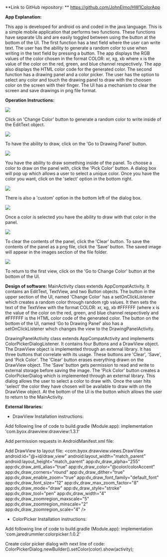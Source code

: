 **Link to GitHub repository: ** https://github.com/JohnElmo/HW1ColorApp

**App Explanation:**

This app is developed for android os and coded in the java language. This is a simple mobile application that performs two functions. These functions have separate UIs and are easily toggled between using the button at the bottom of the UI. The first function has a text field where the user can write text. The user has the ability to generate a random color to use when writing in the text field by pressing a button. The app displays the RGB values of the color chosen in the format COLOR: xr, xg, xb where x is the value of the color on the red, green, and blue channel respectively. The app also displays the HTML color code for the generated color. The second function has a drawing panel and a color picker. The user has the option to select any color and touch the drawing panel to draw with the choosen color on the screen with their finger. The UI has a mechanism to clear the screen and save drawings in png file format.


**Operation Instructions:**

![](HW1ColorApp/Capture1.PNG)

Click on 'Change Color' button to generate a random color to write inside of the EditText object.

![](HW1ColorApp/Capture2.PNG)

To have the ability to draw, click on the 'Go to Drawing Panel' button.

![](HW1ColorApp/Capture3.PNG)
 
You have the ability to draw something inside of the panel. To choose a color to draw on the panel with, click the 'Pick Color' button. A dialog box will pop up which allows a user to select a unique color. Once you have the color you want, click on the 'select' option in the bottom right.

![](HW1ColorApp/Capture4.PNG)

There is also a 'custom' option in the bottom left of the dialog box.

![](HW1ColorApp/Capture5.PNG)

Once a color is selected you have the ability to draw with that color in the panel. 

![](HW1ColorApp/Capture6.PNG)

To clear the contents of the panel, click the 'Clear' button. To save the contents of the panel as a png file, click the 'Save' button. The saved image will appear in the images section of the file folder.

![](HW1ColorApp/Capture7.PNG)

To return to the first view, click on the 'Go to Change Color' button at the bottom of the UI. 


**Design of software:**
MainActivity class extends AppCompatActivity. It contains an EditText, TextView, and two Button objects. The button in the upper section of the UI, named 'Change Color' has a setOnClickListener which creates a random color through random rgb values. It then sets the text of the TextView with the format COLOR: xr, xg, xb #FFFFFF (where x is the value of the color on the red, green, and blue channel respectively and #FFFFFF is the HTML color code of the generated color. The button on the bottom of the UI, named 'Go to Drawing Panel' also has a setOnClickListener which changes the view to the DrawingPanelActivity. 

DrawingPanelActivity class extends AppCompatActivity and implements ColorPickerDialogListener. It contains four Buttons and a DrawView object. The DrawView object is implemented through an external library. It has three buttons that correlate with its usage. These buttons are 'Clear', 'Save', and 'Pick Color'. The 'Clear' button erases everything drawn on the DrawView object. The 'Save' button gets permission to read and write to external storage before saving the image. The 'Pick Color' button creates a ColorPickerDialog which is implemented through an external library. This dialog allows the user to select a color to draw with. Once the user hits 'select' the color they have chosen will be available to draw with on the DrawView object. At the bottom of the UI is the button which allows the user to return to the MainActivity.


**External libraries:**

- DrawView
Installation instructions: 

Add following line of code to build.gradle (Module.app): implementation 'com.byox.drawview:drawview:1.3.1'

Add permission requests in AndroidManifest.xml file:
<!-- if you need to find a path or read storage state -->
<uses-permission android:name="android.permission.READ_EXTERNAL_STORAGE"/>
<!-- if you need to save a draw as an image -->
<uses-permission android:name="android.permission.WRITE_EXTERNAL_STORAGE"/>

Add DrawView to layout file:
<com.byox.drawview.views.DrawView
        android:id="@+id/draw_view"
        android:layout_width="match_parent"
        android:layout_height="match_parent"
        app:dv_draw_alpha="255"
        app:dv_draw_anti_alias="true"
        app:dv_draw_color="@color/colorAccent"
        app:dv_draw_corners="round"
        app:dv_draw_dither="true"
        app:dv_draw_enable_zoom="true"
        app:dv_draw_font_family="default_font"
        app:dv_draw_font_size="12"
        app:dv_draw_max_zoom_factor="8"
        app:dv_draw_mode="draw"
        app:dv_draw_style="stroke"
        app:dv_draw_tool="pen"
        app:dv_draw_width="4"
        app:dv_draw_zoomregion_maxscale="5"
        app:dv_draw_zoomregion_minscale="2"
        app:dv_draw_zoomregion_scale="4" />


- ColorPicker
Installation instructions:

Add following line of code to build.gradle (Module.app): implementation 'com.jaredrummler:colorpicker:1.0.2'

Create color picker dialog with next line of code:
ColorPickerDialog.newBuilder().setColor(color).show(activity);


